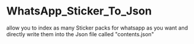 # WhatsApp_Sticker_To_Json
allow you to index as many Sticker packs for whatsapp as you want and directly write them into the Json file called "contents.json"
